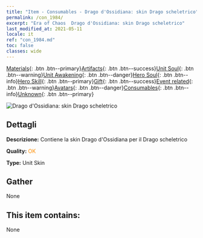 ```yaml
---
title: "Item - Consumables - Drago d'Ossidiana: skin Drago scheletrico"
permalink: /con_1984/
excerpt: "Era of Chaos  Drago d'Ossidiana: skin Drago scheletrico"
last_modified_at: 2021-05-11
locale: it
ref: "con_1984.md"
toc: false
classes: wide
---
```

 [Materials](/ItemsIT/){: .btn .btn--primary}[Artifacts](/ItemsIT/Artifacts/){: .btn .btn--success}[Unit Soul](/ItemsIT/UnitSoul/){: .btn .btn--warning}[Unit Awakening](/ItemsIT/UnitAwakening/){: .btn .btn--danger}[Hero Soul](/ItemsIT/HeroSoul/){: .btn .btn--info}[Hero Skill](/ItemsIT/HeroSkill/){: .btn .btn--primary}[Gift](/ItemsIT/Gift/){: .btn .btn--success}[Event related](/ItemsIT/Events/){: .btn .btn--warning}[Avatars](/ItemsIT/Avatars/){: .btn .btn--danger}[Consumables](/ItemsIT/Consumables/){: .btn .btn--info}[Unknown](/ItemsIT/Unknown/){: .btn .btn--primary}

 ![Drago d'Ossidiana: skin Drago scheletrico](/images/u/ti_gulongyinengpifu.jpg)

## Dettagli
 **Descrizione:** Contiene la skin Drago d'Ossidiana per il Drago scheletrico

 **Quality:** <span style="color: #FF8C00">OK</span>

 **Type:** Unit Skin

## Gather

  None

## This item contains:

  None

